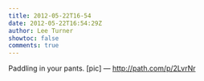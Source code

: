 ```yaml
---
title: 2012-05-22T16-54
date: 2012-05-22T16:54:29Z
author: Lee Turner
showtoc: false
comments: true
---
```


Paddling in your pants. [pic] — http://path.com/p/2LvrNr

